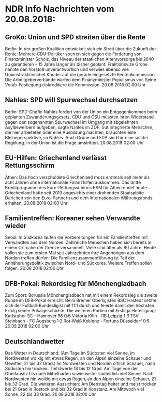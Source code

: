 # NDR Info Nachrichten vom 20.08.2018:


## GroKo: Union und SPD streiten über die Rente
Berlin: In der großen Koalition entwickelt sich ein Streit über die Zukunft der Rente. Mehrere CDU-Politiker sperren sich gegen die Forderung von Finanzminister Scholz, das Niveau der staatlichen Altersvorsorge bis 2040 zu garantieren - 15 Jahre länger als bisher geplant. Fraktionsvize Gröhe nannte den Vorstoß unverantwortlich und verwies ebenso wie Unionsfraktionschef Kauder auf die gerade eingesetzte Rentenkommission. Die Arbeitgeberverbände warfen dem Finanzminister Populismus vor. Seine Vorab-Festlegung diskreditiere die Kommission. 20.08.2018 02:00 Uhr 

## Nahles: SPD will Spurwechsel durchsetzen
Berlin: SPD-Chefin Nahles fordert von der Union ein Entgegenkommen beim geplanten Zuwanderungsgesetz. CDU und CSU müssten ihren Widerstand gegen den sogenannten Spurwechsel im Umgang mit abgelehnten Asylbewerbern aufgeben, sagte Nahles im ZDF. Gut integrierte Menschen, die hier arbeiteten oder eine Ausbildung machten, bräuchten eine Bleibeperspektive, so Nahles. Auch Grüne und FDP sind für eine solche Regelung. In der Union ist die Frage umstritten. 20.08.2018 02:00 Uhr 

## EU-Hilfen: Griechenland verlässt Rettungsschirm
Athen: Das hoch verschuldete Griechenland muss erstmals seit mehr als acht Jahren ohne internationale Finanzhilfen auskommen. Das dritte Kreditprogramm des Euro-Rettungsschirms ESM für Athen endet heute. Griechenland hatte seit 2010 angesichts einer drohenden Staatspleite Darlehen von den Euro-Partnern und dem Internationalen Währungsfonds erhalten. 20.08.2018 02:00 Uhr 

## Familientreffen: Koreaner sehen Verwandte wieder
Seoul: In Südkorea laufen die Vorbereitungen für ein Familientreffen mit Verwandten aus dem Norden. Zahlreiche Menschen haben sich bereits in einem Ort nahe der Grenze versammelt. Viele sind älter als 80 Jahre. Heute sollen sie zum ersten Mal seit Jahrzehnten ihre Angehörigen aus dem Norden treffen dürfen. Die Familienzusammenführung ist Teil der Annäherungspolitik zwischen Nord- und Südkorea. Weitere Treffen sollen folgen. 20.08.2018 02:00 Uhr 

## DFB-Pokal: Rekordsieg für Mönchengladbach
Zum Sport:			Borussia Mönchengladbach hat mit einem Rekordsieg die zweite Runde im DFB-Pokal erreicht. Beim Bremer Oberligisten BSC Hastedt setzte sich der Fußball-Bundesligist mit 11:1 durch und feierte damit den höchsten Erfolg seiner Pokalgeschichte. Die weiteren Partien mit Erstliga-Beteiligung:
Karlsruher SC - Hannover 96			0:6 Viktoria Köln - RB Leipzig 1:3
TSV Steinbach - FC Augsburg 1:2 Rot-Weiß Koblenz - Fortuna Düsseldorf	0:5 20.08.2018 02:00 Uhr 

## Deutschlandwetter
Das Wetter in Deutschland:
(Am Tage im Südosten viel Sonne, im Nordwesten wolkig mit etwas Regen, an den Alpen einzelne Schauer und Gewitter, 21 bis 32 Grad.) Im Nordwesten und Norden örtlich Schauer, nach Südosten hin  trocken. Tiefstwerte 18 bis 12 Grad. Am Tage von der Oberlausitz bis nach Mittelbaden sowie weiter südöstlich viel Sonne. Nach Nordwesten hin wolkig mit etwas Regen, an den Alpen einzelne Schauer, 21 bis 32 Grad. Die weiteren Aussichten: Am Dienstag heiter und meist trocken bei 21 Grad in Rostock und bis 32 Grad in Konstanz. Am Mittwoch viel Sonne, 22 bis 33 Grad. 20.08.2018 02:00 Uhr 
